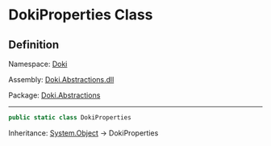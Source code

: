 # DokiProperties Class

## Definition

Namespace: [Doki](README.md)

Assembly: [Doki.Abstractions.dll](../README.md)

Package: [Doki.Abstractions](https://www.nuget.org/packages/Doki.Abstractions)

---



```csharp
public static class DokiProperties
```

Inheritance: [System.Object](https://learn.microsoft.com/en-us/dotnet/api/System.Object) → DokiProperties

